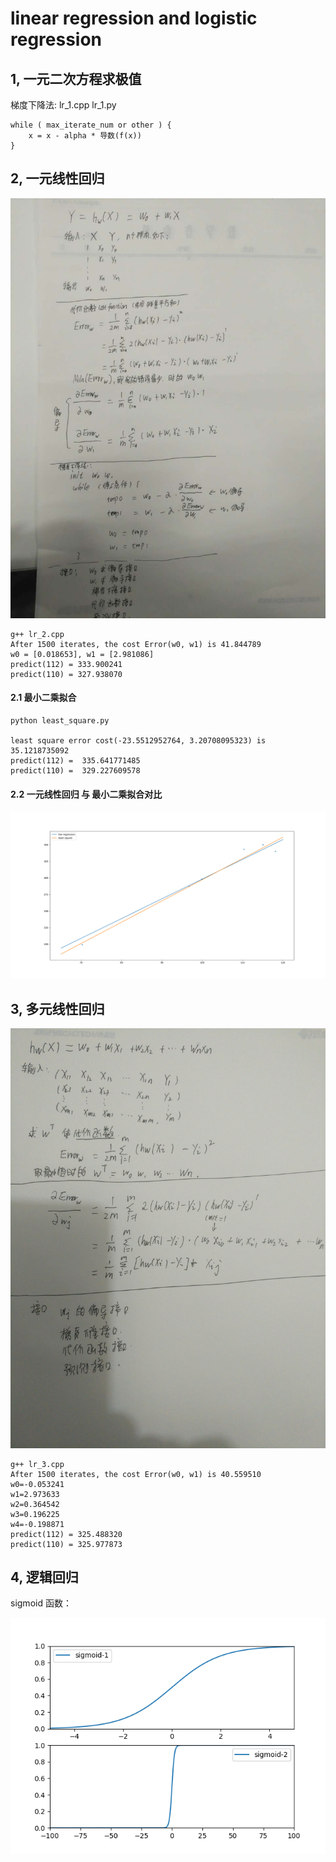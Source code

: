# linear regression and logistic regression

## 1, 一元二次方程求极值
梯度下降法:  lr_1.cpp lr_1.py  

```
while ( max_iterate_num or other ) {
    x = x - alpha * 导数(f(x))
}
```

## 2, 一元线性回归
![](https://github.com/tidalmelon/lr/blob/master/img/lr_2.jpg)


```
g++ lr_2.cpp
After 1500 iterates, the cost Error(w0, w1) is 41.844789
w0 = [0.018653], w1 = [2.981086]
predict(112) = 333.900241
predict(110) = 327.938070

```

#### 2.1 最小二乘拟合

```
python least_square.py

least square error cost(-23.5512952764, 3.20708095323) is 35.1218735092
predict(112) =  335.641771485
predict(110) =  329.227609578

```
#### 2.2 一元线性回归 与 最小二乘拟合对比
![](https://github.com/tidalmelon/lr/blob/master/img/lr_leastsquare.png)


## 3, 多元线性回归
![](https://github.com/tidalmelon/lr/blob/master/img/lr_3.jpg)

```
g++ lr_3.cpp
After 1500 iterates, the cost Error(w0, w1) is 40.559510
w0=-0.053241
w1=2.973633
w2=0.364542
w3=0.196225
w4=-0.198871
predict(112) = 325.488320
predict(110) = 325.977873
```

## 4, 逻辑回归
sigmoid 函数： 

![](https://github.com/tidalmelon/lr/blob/master/img/sigmoid.png)

